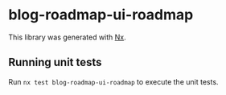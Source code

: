 # blog-roadmap-ui-roadmap

This library was generated with [Nx](https://nx.dev).

## Running unit tests

Run `nx test blog-roadmap-ui-roadmap` to execute the unit tests.
